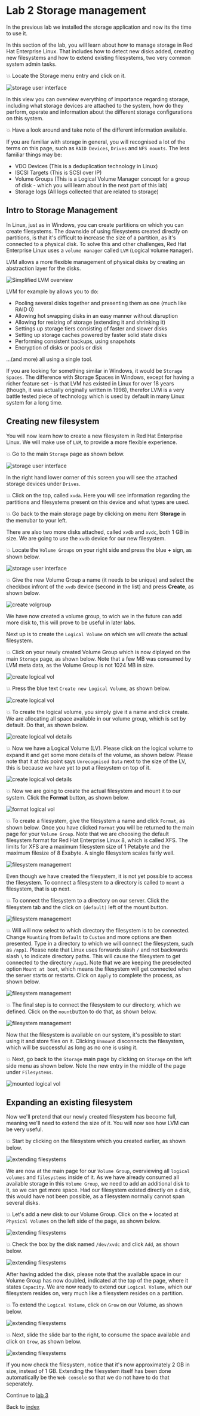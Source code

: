 # Lab 2 Storage management

In the previous lab we installed the storage application and now its the time to use it. 

In this section of the lab, you will learn about how to manage storage in Red Hat Enterprise Linux. That includes how to detect new disks added, creating new filesystems and how to extend existing filesystems, two very common system admin tasks.

:boom: Locate the Storage menu entry and click on it.

![storage user interface](images/interface_storage.png)

In this view you can overview everything of importance regarding storage, including what storage devices are attached to the system, how do they perform, operate and information about the different storage configurations on this system. 

:boom: Have a look around and take note of the different information available.

If you are familiar with storage in general, you will recognised a lot of the terms on this page, such as ```RAID Devices```, ```Drives``` and ```NFS mounts```. The less familiar things may be:

* VDO Devices (This is a deduplication technology in Linux)
* ISCSI Targets (This is SCSI over IP)
* Volume Groups (This is a Logical Volume Manager concept for a group of disk - which you will learn about in the next part of this lab)
* Storage logs (All logs collected that are related to storage)

## Intro to Storage Management

In Linux, just as in Windows, you can create partitions on which you can create filesystems. The downside of using filesystems created directly on partitions, is that it's difficult to increase the size of a partition, as it's connected to a physical disk. To solve this and other challenges, Red Hat Enterprise Linux uses a ```volume manager``` called ```LVM``` (```L```ogical ```V```olume ```M```anager). 

LVM allows a more flexible management of physical disks by creating an abstraction layer for the disks.

![Simplified LVM overview](images/lvm.png)

LVM for example by allows you to do:

* Pooling several disks together and presenting them as one (much like RAID 0)
* Allowing hot swapping disks in an easy manner without disruption
* Allowing for resizing of storage (extending it and shrinking it)
* Settings up storage tiers consisting of faster and slower disks
* Setting up storage caches powered by faster solid state disks
* Performing consistent backups, using snapshots
* Encryption of disks or pools or disk

...(and more) all using a single tool.

If you are looking for something similar in Windows, it would be ```Storage Spaces```.  The difference with Storage Spaces in Windows, except for having a richer feature set - is that LVM has existed in Linux for over 18 years (though, it was actually originally written in 1998), therefor LVM is a very battle tested piece of technology which is used by default in many Linux system for a long time.

## Creating new filesystem

You will now learn how to create a new filesystem in Red Hat Enterprise Linux. We will make use of ```LVM```, to provide a more flexible experience.

:boom: Go to the main ```Storage``` page as shown below.

![storage user interface](images/interface_storage.png)

In the right hand lower corner of this screen you will see the attached storage devices under ```Drives```.

:boom: Click on the top, called ```xvda```.  Here you will see information regarding the partitions and filesystems present on this device and what types are used.

:boom: Go back to the main storage page by clicking on menu item **Storage** in the menubar to your left.

There are also two more disks attached, called ```xvdb``` and ```xvdc```, both 1 GB in size. We are going to use the ```xvdb``` device for our new filesystem.

:boom: Locate the ```Volume Groups``` on your right side and press the blue **+** sign, as shown below.

![storage user interface](images/add_vg.png)

:boom: Give the new Volume Group a name (it needs to be unique) and select the checkbox infront of the ```xvdb``` device (second in the list) and press **Create**, as shown below.

![create volgroup ](images/interface_createvg.png)

We have now created a volume group, to wich we in the future can add more disk to, this will prove to be useful in later labs.

Next up is to create the ```Logical Volume``` on which we will create the actual filesystem.

:boom: Click on your newly created Volume Group which is now diplayed on the main ```Storage``` page, as shown below. Note that a few MB was consumed by LVM meta data, as the Volume Group is not 1024 MB in size.

![create logical vol](images/create_lv1.png)

:boom: Press the blue text ```Create new Logical Volume```, as shown below.

![create logical vol](images/create_lv2.png)

:boom: To create the logical volume, you simply give it a name and click create. We are allocating all space available in our volume group, which is set by default. Do that, as shown below. 

![create logical vol details ](images/create_lv3.png)

:boom: Now we have a Logical Volume (LV). Please click on the logical volume to expand it and get some more details of the volume, as shown below. Please note that it at this point says ```Unrecognised Data``` next to the size of the LV, this is because we have yet to put a filesystem on top of it.

![create logical vol details ](images/create_lv4.png)

:boom: Now we are going to create the actual filesystem and mount it to our system. Click the **Format** button, as shown below.

![format logical vol](images/create_fs1.png)

:boom: To create a filesystem, give the filesystem a name and click ```Format```, as shown below. Once you have clicked ```Format``` you will be returned to the main page for your ```Volume Group```. Note that we are choosing the default filesystem format for Red Hat Enterprise Linux 8, which is called XFS. The limits for XFS are a maximum filesystem size of 1 Petabyte and the maximum filesize of 8 Exabyte. A single filesystem scales fairly well.

![filesystem management](images/create_fs2.png)

Even though we have created the filesystem, it is not yet possible to access the filesystem. To connect a filesystem to a directory is called to ```mount``` a filesystem, that is up next.

:boom: To connect the filesystem to a directory on our server. Click the filesystem tab and the click on ```(default)``` left of the mount button.

![filesystem management](images/create_fs3.png)

:boom: Will will now select to which directory the filesystem is to be connected. Change ```Mounting``` from ```Default``` to ```Custom``` and more options are then presented. Type in a directory to which we will connect the filesystem, such as ```/app1```. Please note that Linux uses forwards slash ```/``` and not backwards slash ```\``` to indicate directory paths. This will cause the filesystem to get connected to the directory ```/app1```. Note that we are keeping the preselected option ```Mount at boot```, which means the filesystem will get connected when the server starts or restarts. Click on ```Apply``` to complete the process, as shown below.

![filesystem management](images/create_fs4.png)

:boom: The final step is to connect the filesystem to our directory, which we defined. Click on the ```mount```button to do that, as shown below.

![filesystem management](images/create_fs5.png)

Now that the filesystem is available on our system, it's possible to start using it and store files on it. Clicking ```Unmount``` disconnects the filesystem, which will be successful as long as no one is using it.

:boom: Next, go back to the ```Storage``` main page by clicking on ```Storage``` on the left side menu as shown below. Note the new entry in the middle of the page under ```Filesystems```.

![mounted logical vol](images/create_fs6.png)

## Expanding an existing filesystem

Now we'll pretend that our newly created filesystem has become full, meaning we'll need to extend the size of it. You will now see how LVM can be very useful.

:boom: Start by clicking on the filesystem which you created earlier, as shown below.

![extending filesystems](images/extend_fs1.png)

We are now at the main page for our ```Volume Group```, overviewing all ```logical volumes``` and ```filesystems``` inside of it. As we have already consumed all available storage in this ```Volume Group```, we need to add an additional disk to it, so we can get more space. Had our filesystem existed directly on a disk, this would have not been possible, as a filesystem normally cannot span several disks.

:boom: Let's add a new disk to our Volume Group. Click on the **+** located at ```Physical Volumes``` on the left side of the page, as shown below.

![extending filesystems](images/extend_fs2.png)

:boom: Check the box by the disk named ```/dev/xvdc``` and click ```Add```, as shown below.

![extending filesystems](images/extend_fs3.png)

After having added the disk, please note that the available space in our Volume Group has now doubled, indicated at the top of the page, where it states ```Capacity```. We are now ready to extend our ```Logical Volume```, which our filesystem resides on, very much like a filesystem resides on a partition.

:boom: To extend the ```Logical Volume```, click on ```Grow``` on our Volume, as shown below.

![extending filesystems](images/extend_fs4.png)

:boom: Next, slide the slide bar to the right, to consume the space available and click on ```Grow```, as shown below.

![extending filesystems](images/extend_fs5.png)

If you now check the filesystem, notice that it's now approximately 2 GB in size, instead of 1 GB. Extending the filesystem itself has been done automatically be the ```Web console``` so that we do not have to do that seperately.

Continue to [lab 3](lab3.md)

Back to [index](thews.md)
